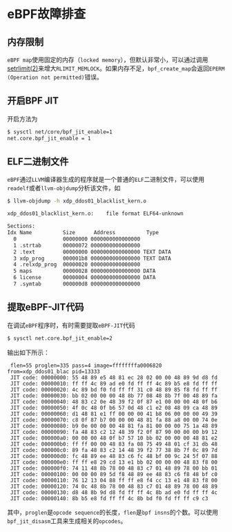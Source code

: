 # eBPF故障排查

## 内存限制

`eBPF map`使用固定的内存（`locked memory`），但默认非常小，可以通过调用[setrlimit(2)](http://man7.org/linux/man-pages/man2/setrlimit.2.html)来增大`RLIMIT_MEMLOCK`。如果内存不足，`bpf_create_map`会返回`EPERM (Operation not permitted)`错误。

## 开启BPF JIT

开启方法为

```sh
$ sysctl net/core/bpf_jit_enable=1
net.core.bpf_jit_enable = 1
```

## ELF二进制文件

`eBPF`通过`LLVM`编译器生成的程序就是一个普通的`ELF`二进制文件，可以使用`readelf`或者`llvm-objdump`分析该文件，如

```sh
$ llvm-objdump -h xdp_ddos01_blacklist_kern.o

xdp_ddos01_blacklist_kern.o:	file format ELF64-unknown

Sections:
Idx Name          Size      Address          Type
  0               00000000 0000000000000000
  1 .strtab       00000072 0000000000000000
  2 .text         00000000 0000000000000000 TEXT DATA
  3 xdp_prog      000001b8 0000000000000000 TEXT DATA
  4 .relxdp_prog  00000020 0000000000000000
  5 maps          00000028 0000000000000000 DATA
  6 license       00000004 0000000000000000 DATA
  7 .symtab       000000d8 0000000000000000
```

## 提取eBPF-JIT代码

在调试`eBPF`程序时，有时需要提取`eBPF-JIT`代码

```sh
$ sysctl net.core.bpf_jit_enable=2
```

输出如下所示：

```
 flen=55 proglen=335 pass=4 image=ffffffffa0006820 from=xdp_ddos01_blac pid=13333
 JIT code: 00000000: 55 48 89 e5 48 81 ec 28 02 00 00 48 89 9d d8 fd
 JIT code: 00000010: ff ff 4c 89 ad e0 fd ff ff 4c 89 b5 e8 fd ff ff
 JIT code: 00000020: 4c 89 bd f0 fd ff ff 31 c0 48 89 85 f8 fd ff ff
 JIT code: 00000030: bb 02 00 00 00 48 8b 77 08 48 8b 7f 00 48 89 fa
 JIT code: 00000040: 48 83 c2 0e 48 39 f2 0f 87 e1 00 00 00 48 0f b6
 JIT code: 00000050: 4f 0c 48 0f b6 57 0d 48 c1 e2 08 48 09 ca 48 89
 JIT code: 00000060: d1 48 81 e1 ff 00 00 00 41 b8 06 00 00 00 49 39
 JIT code: 00000070: c8 0f 87 b7 00 00 00 48 81 fa 88 a8 00 00 74 0e
 JIT code: 00000080: b9 0e 00 00 00 48 81 fa 81 00 00 00 75 1a 48 89
 JIT code: 00000090: fa 48 83 c2 12 48 39 f2 0f 87 90 00 00 00 b9 12
 JIT code: 000000a0: 00 00 00 48 0f b7 57 10 bb 02 00 00 00 48 81 e2
 JIT code: 000000b0: ff ff 00 00 48 83 fa 08 75 49 48 01 cf 31 db 48
 JIT code: 000000c0: 89 fa 48 83 c2 14 48 39 f2 77 38 8b 7f 0c 89 7d
 JIT code: 000000d0: fc 48 89 ee 48 83 c6 fc 48 bf 00 9c 24 5f 07 88
 JIT code: 000000e0: ff ff e8 29 cd 13 e1 bb 02 00 00 00 48 83 f8 00
 JIT code: 000000f0: 74 11 48 8b 78 00 48 83 c7 01 48 89 78 00 bb 01
 JIT code: 00000100: 00 00 00 89 5d f8 48 89 ee 48 83 c6 f8 48 bf c0
 JIT code: 00000110: 76 12 13 04 88 ff ff e8 f4 cc 13 e1 48 83 f8 00
 JIT code: 00000120: 74 0c 48 8b 78 00 48 83 c7 01 48 89 78 00 48 89
 JIT code: 00000130: d8 48 8b 9d d8 fd ff ff 4c 8b ad e0 fd ff ff 4c
 JIT code: 00000140: 8b b5 e8 fd ff ff 4c 8b bd f0 fd ff ff c9 c3
```

其中，`proglen`是`opcode sequence`的长度，`flen`是`bpf insns`的个数。可以使用`bpf_jit_disasm`工具来生成相关的`opcodes`。
